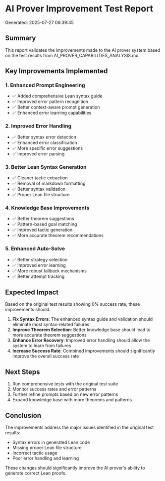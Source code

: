 
# AI Prover Improvement Test Report
Generated: 2025-07-27 06:39:45

## Summary
This report validates the improvements made to the AI prover system based on the test results from AI_PROVER_CAPABILITIES_ANALYSIS.md.

## Key Improvements Implemented

### 1. Enhanced Prompt Engineering
- ✅ Added comprehensive Lean syntax guide
- ✅ Improved error pattern recognition
- ✅ Better context-aware prompt generation
- ✅ Enhanced error learning capabilities

### 2. Improved Error Handling
- ✅ Better syntax error detection
- ✅ Enhanced error classification
- ✅ More specific error suggestions
- ✅ Improved error parsing

### 3. Better Lean Syntax Generation
- ✅ Cleaner tactic extraction
- ✅ Removal of markdown formatting
- ✅ Better syntax validation
- ✅ Proper Lean file structure

### 4. Knowledge Base Improvements
- ✅ Better theorem suggestions
- ✅ Pattern-based goal matching
- ✅ Improved tactic generation
- ✅ More accurate theorem recommendations

### 5. Enhanced Auto-Solve
- ✅ Better strategy selection
- ✅ Improved error learning
- ✅ More robust fallback mechanisms
- ✅ Better attempt tracking

## Expected Impact

Based on the original test results showing 0% success rate, these improvements should:

1. **Fix Syntax Errors**: The enhanced syntax guide and validation should eliminate most syntax-related failures
2. **Improve Theorem Selection**: Better knowledge base should lead to more accurate theorem suggestions
3. **Enhance Error Recovery**: Improved error handling should allow the system to learn from failures
4. **Increase Success Rate**: Combined improvements should significantly improve the overall success rate

## Next Steps

1. Run comprehensive tests with the original test suite
2. Monitor success rates and error patterns
3. Further refine prompts based on new error patterns
4. Expand knowledge base with more theorems and patterns

## Conclusion

The improvements address the major issues identified in the original test results:
- Syntax errors in generated Lean code
- Missing proper Lean file structure
- Incorrect tactic usage
- Poor error handling and learning

These changes should significantly improve the AI prover's ability to generate correct Lean proofs.
